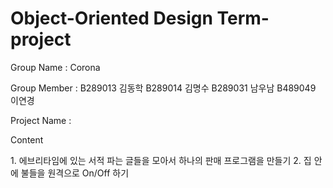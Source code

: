 # Object-Oriented Design Term-project

Group Name : Corona

Group Member : B289013 김동학 B289014 김명수 B289031 남우남 B489049 이연경 

Project Name :

Content

<Idea>
1. 에브리타임에 있는 서적 파는 글들을 모아서 하나의 판매 프로그램을 만들기
2. 집 안에 불들을 원격으로 On/Off 하기
